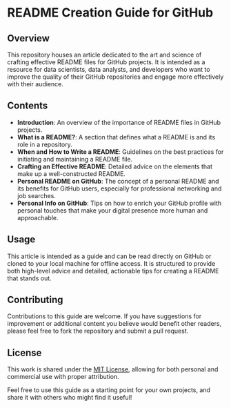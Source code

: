 # README Creation Guide for GitHub

## Overview

This repository houses an article dedicated to the art and science of crafting effective README files for GitHub projects. It is intended as a resource for data scientists, data analysts, and developers who want to improve the quality of their GitHub repositories and engage more effectively with their audience.

## Contents

- **Introduction**: An overview of the importance of README files in GitHub projects.
- **What is a README?**: A section that defines what a README is and its role in a repository.
- **When and How to Write a README**: Guidelines on the best practices for initiating and maintaining a README file.
- **Crafting an Effective README**: Detailed advice on the elements that make up a well-constructed README.
- **Personal README on GitHub**: The concept of a personal README and its benefits for GitHub users, especially for professional networking and job searches.
- **Personal Info on GitHub**: Tips on how to enrich your GitHub profile with personal touches that make your digital presence more human and approachable.

## Usage

This article is intended as a guide and can be read directly on GitHub or cloned to your local machine for offline access. It is structured to provide both high-level advice and detailed, actionable tips for creating a README that stands out.

## Contributing

Contributions to this guide are welcome. If you have suggestions for improvement or additional content you believe would benefit other readers, please feel free to fork the repository and submit a pull request.

## License

This work is shared under the [MIT License](LICENSE.md), allowing for both personal and commercial use with proper attribution.

Feel free to use this guide as a starting point for your own projects, and share it with others who might find it useful!
